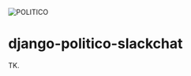![POLITICO](https://rawgithub.com/The-Politico/src/master/images/logo/badge.png)

# django-politico-slackchat

TK.
